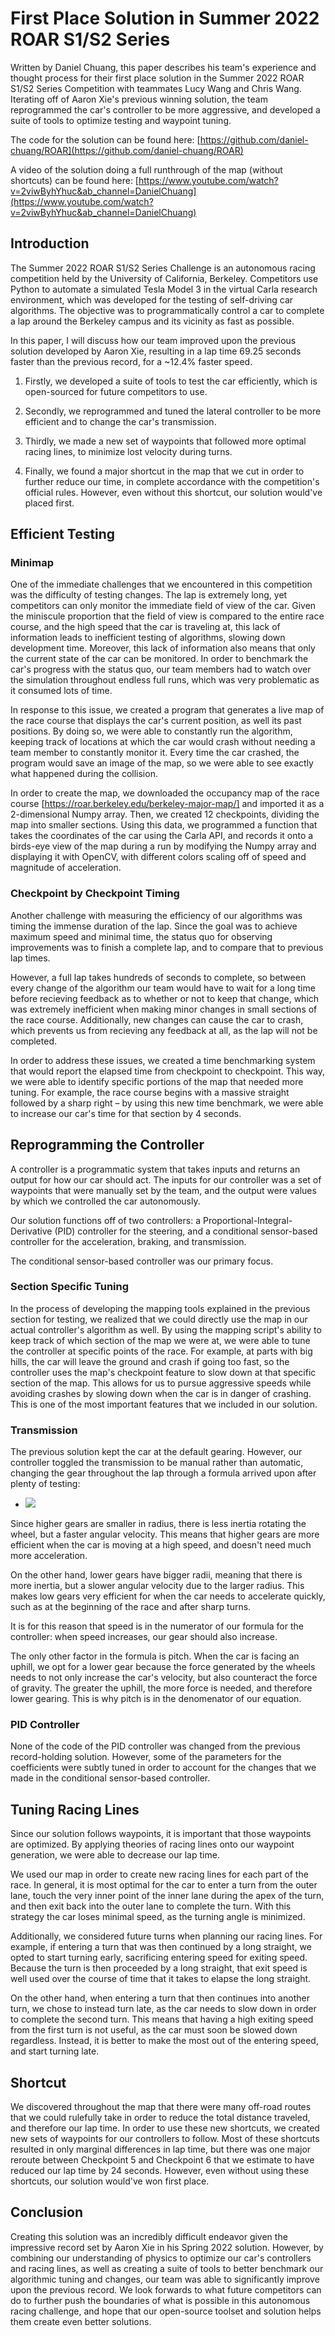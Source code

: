 # First Place Solution in Summer 2022 ROAR S1/S2 Series

Written by Daniel Chuang, this paper describes his team's experience and thought process for their first place solution in the Summer 2022 ROAR S1/S2 Series Competition with teammates Lucy Wang and Chris Wang. Iterating off of Aaron Xie's previous winning solution, the team reprogrammed the car's controller to be more aggressive, and developed a suite of tools to optimize testing and waypoint tuning.

The code for the solution can be found here: [https://github.com/daniel-chuang/ROAR](https://github.com/daniel-chuang/ROAR)

A video of the solution doing a full runthrough of the map (without shortcuts) can be found here: [https://www.youtube.com/watch?v=2viwByhYhuc&ab_channel=DanielChuang](https://www.youtube.com/watch?v=2viwByhYhuc&ab_channel=DanielChuang)

## Introduction

The Summer 2022 ROAR S1/S2 Series Challenge is an autonomous racing competition held by the University of California, Berkeley. Competitors use Python to automate a simulated Tesla Model 3 in the virtual Carla research environment, which was developed for the testing of self-driving car algorithms. The objective was to programmatically control a car to complete a lap around the Berkeley campus and its vicinity as fast as possible.

In this paper, I will discuss how our team improved upon the previous solution developed by Aaron Xie, resulting in a lap time 69.25 seconds faster than the previous record, for a ~12.4% faster speed.

1. Firstly, we developed a suite of tools to test the car efficiently, which is open-sourced for future competitors to use.

2. Secondly, we reprogrammed and tuned the lateral controller to be more efficient and to change the car's transmission.

3. Thirdly, we made a new set of waypoints that followed more optimal racing lines, to minimize lost velocity during turns.

4. Finally, we found a major shortcut in the map that we cut in order to further reduce our time, in complete accordance with the competition's official rules. However, even without this shortcut, our solution would've placed first.

## Efficient Testing

### Minimap

One of the immediate challenges that we encountered in this competition was the difficulty of testing changes. The lap is extremely long, yet competitors can only monitor the immediate field of view of the car. Given the miniscule proportion that the field of view is compared to the entire race course, and the high speed that the car is traveling at, this lack of information leads to inefficient testing of algorithms, slowing down development time. Moreover, this lack of information also means that only the current state of the car can be monitored. In order to benchmark the car's progress with the status quo, our team members had to watch over the simulation throughout endless full runs, which was very problematic as it consumed lots of time.

In response to this issue, we created a program that generates a live map of the race course that displays the car's current position, as well its past positions. By doing so, we were able to constantly run the algorithm, keeping track of locations at which the car would crash without needing a team member to constantly monitor it. Every time the car crashed, the program would save an image of the map, so we were able to see exactly what happened during the collision.

In order to create the map, we downloaded the occupancy map of the race course [https://roar.berkeley.edu/berkeley-major-map/] and imported it as a 2-dimensional Numpy array. Then, we created 12 checkpoints, dividing the map into smaller sections. Using this data, we programmed a function that takes the coordinates of the car using the Carla API, and records it onto a birds-eye view of the map during a run by modifying the Numpy array and displaying it with OpenCV, with different colors scaling off of speed and magnitude of acceleration.

### Checkpoint by Checkpoint Timing

Another challenge with measuring the efficiency of our algorithms was timing the immense duration of the lap. Since the goal was to achieve maximum speed and minimal time, the status quo for observing improvements was to finish a complete lap, and to compare that to previous lap times.

However, a full lap takes hundreds of seconds to complete, so between every change of the algorithm our team would have to wait for a long time before recieving feedback as to whether or not to keep that change, which was extremely inefficient when making minor changes in small sections of the race course. Additionally, new changes can cause the car to crash, which prevents us from recieving any feedback at all, as the lap will not be completed.

In order to address these issues, we created a time benchmarking system that would report the elapsed time from checkpoint to checkpoint. This way, we were able to identify specific portions of the map that needed more tuning. For example, the race course begins with a massive straight followed by a sharp right – by using this new time benchmark, we were able to increase our car's time for that section by 4 seconds.

## Reprogramming the Controller

A controller is a programmatic system that takes inputs and returns an output for how our car should act. The inputs for our controller was a set of waypoints that were manually set by the team, and the output were values by which we controlled the car autonomously.

Our solution functions off of two controllers: a Proportional-Integral-Derivative (PID) controller for the steering, and a conditional sensor-based controller for the acceleration, braking, and transmission.

The conditional sensor-based controller was our primary focus.

### Section Specific Tuning

In the process of developing the mapping tools explained in the previous section for testing, we realized that we could directly use the map in our actual controller's algorithm as well. By using the mapping script's ability to keep track of which section of the map we were at, we were able to tune the controller at specific points of the race. For example, at parts with big hills, the car will leave the ground and crash if going too fast, so the controller uses the map's checkpoint feature to slow down at that specific section of the map. This allows for us to pursue aggressive speeds while avoiding crashes by slowing down when the car is in danger of crashing. This is one of the most important features that we included in our solution.

### Transmission

The previous solution kept the car at the default gearing. However, our controller toggled the transmission to be manual rather than automatic, changing the gear throughout the lap through a formula arrived upon after plenty of testing:

- <img src="https://latex.codecogs.com/gif.latex?\text{gear} = \lceil\frac{\text{speed} - 2\cdot \text{pitch}}{60}\rceil" />

Since higher gears are smaller in radius, there is less inertia rotating the wheel, but a faster angular velocity. This means that higher gears are more efficient when the car is moving at a high speed, and doesn't need much more acceleration.

On the other hand, lower gears have bigger radii, meaning that there is more inertia, but a slower angular velocity due to the larger radius. This makes low gears very efficient for when the car needs to accelerate quickly, such as at the beginning of the race and after sharp turns.

It is for this reason that speed is in the numerator of our formula for the controller: when speed increases, our gear should also increase.

The only other factor in the formula is pitch. When the car is facing an uphill, we opt for a lower gear because the force generated by the wheels needs to not only increase the car's velocity, but also counteract the force of gravity. The greater the uphill, the more force is needed, and therefore lower gearing. This is why pitch is in the denomenator of our equation.

### PID Controller

None of the code of the PID controller was changed from the previous record-holding solution. However, some of the parameters for the coefficients were subtly tuned in order to account for the changes that we made in the conditional sensor-based controller.

## Tuning Racing Lines

Since our solution follows waypoints, it is important that those waypoints are optimized. By applying theories of racing lines onto our waypoint generation, we were able to decrease our lap time.

We used our map in order to create new racing lines for each part of the race. In general, it is most optimal for the car to enter a turn from the outer lane, touch the very inner point of the inner lane during the apex of the turn, and then exit back into the outer lane to complete the turn. With this strategy the car loses minimal speed, as the turning angle is minimized.

Additionally, we considered future turns when planning our racing lines. For example, if entering a turn that was then continued by a long straight, we opted to start turning early, sacrificing entering speed for exiting speed. Because the turn is then proceeded by a long straight, that exit speed is well used over the course of time that it takes to elapse the long straight.

On the other hand, when entering a turn that then continues into another turn, we chose to instead turn late, as the car needs to slow down in order to complete the second turn. This means that having a high exiting speed from the first turn is not useful, as the car must soon be slowed down regardless. Instead, it is better to make the most out of the entering speed, and start turning late.

## Shortcut

We discovered throughout the map that there were many off-road routes that we could rulefully take in order to reduce the total distance traveled, and therefore our lap time. In order to use these new shortcuts, we created new sets of waypoints for our controllers to follow. Most of these shortcuts resulted in only marginal differences in lap time, but there was one major reroute between Checkpoint 5 and Checkpoint 6 that we estimate to have reduced our lap time by 24 seconds. However, even without using these shortcuts, our solution would've won first place.

## Conclusion

Creating this solution was an incredibly difficult endeavor given the impressive record set by Aaron Xie in his Spring 2022 solution. However, by combining our understanding of physics to optimize our car's controllers and racing lines, as well as creating a suite of tools to better benchmark our algorithmic tuning and changes, our team was able to significantly improve upon the previous record. We look forwards to what future competitors can do to further push the boundaries of what is possible in this autonomous racing challenge, and hope that our open-source toolset and solution helps them create even better solutions.
